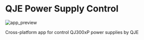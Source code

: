 # QJE Power Supply Control

![app_preview](https://imgur.com/ctRPR0T.png)

Cross-platform app for control QJ300xP power supplies by QJE
